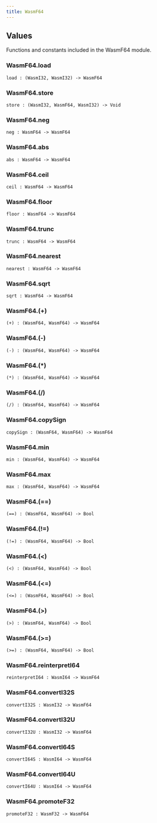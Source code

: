 ```yaml
---
title: WasmF64
---
```


## Values

Functions and constants included in the WasmF64 module.

### WasmF64.**load**

```grain
load : (WasmI32, WasmI32) -> WasmF64
```

### WasmF64.**store**

```grain
store : (WasmI32, WasmF64, WasmI32) -> Void
```

### WasmF64.**neg**

```grain
neg : WasmF64 -> WasmF64
```

### WasmF64.**abs**

```grain
abs : WasmF64 -> WasmF64
```

### WasmF64.**ceil**

```grain
ceil : WasmF64 -> WasmF64
```

### WasmF64.**floor**

```grain
floor : WasmF64 -> WasmF64
```

### WasmF64.**trunc**

```grain
trunc : WasmF64 -> WasmF64
```

### WasmF64.**nearest**

```grain
nearest : WasmF64 -> WasmF64
```

### WasmF64.**sqrt**

```grain
sqrt : WasmF64 -> WasmF64
```

### WasmF64.**(+)**

```grain
(+) : (WasmF64, WasmF64) -> WasmF64
```

### WasmF64.**(-)**

```grain
(-) : (WasmF64, WasmF64) -> WasmF64
```

### WasmF64.**(*)**

```grain
(*) : (WasmF64, WasmF64) -> WasmF64
```

### WasmF64.**(/)**

```grain
(/) : (WasmF64, WasmF64) -> WasmF64
```

### WasmF64.**copySign**

```grain
copySign : (WasmF64, WasmF64) -> WasmF64
```

### WasmF64.**min**

```grain
min : (WasmF64, WasmF64) -> WasmF64
```

### WasmF64.**max**

```grain
max : (WasmF64, WasmF64) -> WasmF64
```

### WasmF64.**(==)**

```grain
(==) : (WasmF64, WasmF64) -> Bool
```

### WasmF64.**(!=)**

```grain
(!=) : (WasmF64, WasmF64) -> Bool
```

### WasmF64.**(<)**

```grain
(<) : (WasmF64, WasmF64) -> Bool
```

### WasmF64.**(<=)**

```grain
(<=) : (WasmF64, WasmF64) -> Bool
```

### WasmF64.**(>)**

```grain
(>) : (WasmF64, WasmF64) -> Bool
```

### WasmF64.**(>=)**

```grain
(>=) : (WasmF64, WasmF64) -> Bool
```

### WasmF64.**reinterpretI64**

```grain
reinterpretI64 : WasmI64 -> WasmF64
```

### WasmF64.**convertI32S**

```grain
convertI32S : WasmI32 -> WasmF64
```

### WasmF64.**convertI32U**

```grain
convertI32U : WasmI32 -> WasmF64
```

### WasmF64.**convertI64S**

```grain
convertI64S : WasmI64 -> WasmF64
```

### WasmF64.**convertI64U**

```grain
convertI64U : WasmI64 -> WasmF64
```

### WasmF64.**promoteF32**

```grain
promoteF32 : WasmF32 -> WasmF64
```

